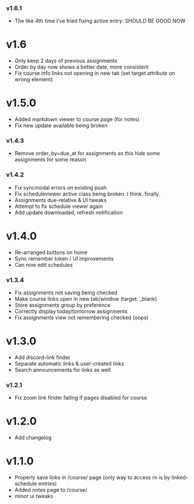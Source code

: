 ### v1.6.1
+ The like 4th time I've tried fixing active entry: SHOULD BE GOOD NOW

# v1.6 
+ Only keep 2 days of previous assignments
+ Order by day now shows a better date, more consistent
+ Fix course info links not opening in new tab (set target attribute on wrong element)

# v1.5.0
+ Added markdown viewer to course page (for notes)
+ Fix new update available being broken

### v1.4.3
+ Remove order_by=due_at for assignments as this hide some assignments for some reason

### v1.4.2
+ Fix syncmodal errors on existing push
+ Fix scheduleviewer active class being broken. I think. finally.
+ Assignments due-relative & UI tweaks
+ Attempt to fix schedule viewer again
+ Add update downloaded, refresh notification

# v1.4.0
+ Re-arranged buttons on home
+ Sync remember token / UI improvements
+ Can now edit schedules

### v1.3.4
* Fix assignments not saving being checked
* Make course links open in new tab/window (target: _blank)
* Store assignments group by preference
* Correctly display today/tomorrow assignments
* Fix assignments view not remembering checked (oops)

# v1.3.0
* Add discord-link finder
* Separate automatic links & user-created links
* Search announcements for links as well

### v1.2.1
* Fix zoom link finder failing if pages disabled for course

# v1.2.0
+ Add changelog

# v1.1.0 
+ Properly save links in /course/ page (only way to access rn is by linked-schedule entries)
+ Added notes page to /course/
+ minor ui tweaks